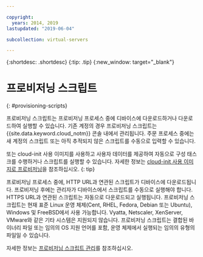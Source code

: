 ```yaml
---

copyright:
  years: 2014, 2019
lastupdated: "2019-06-04"

subcollection: virtual-servers

---
```


{:shortdesc: .shortdesc}
{:tip: .tip}
{:new_window: target="_blank"}

# 프로비저닝 스크립트
{: #provisioning-scripts}

프로비저닝 스크립트는 프로비저닝 프로세스 중에 디바이스에 다운로드하거나 다운로드하여 실행할 수 있습니다. 기존 계정의 경우 프로비저닝 스크립트는 {{site.data.keyword.cloud_notm}} 콘솔 내에서 관리됩니다. 주문 프로세스 중에는 새 계정의 스크립트 또는 아직 추적되지 않은 스크립트를 수동으로 입력할 수 있습니다.

또는 cloud-init 사용 이미지를 사용하고 사용자 데이터를 제공하여 자동으로 구성 태스크를 수행하거나 스크립트를 실행할 수 있습니다. 자세한 정보는 [cloud-init 사용 이미지로 프로비저닝](/docs/infrastructure/image-templates?topic=image-templates-provisioning-with-a-cloud-init-enabled-image)을 참조하십시오.
{: tip}

프로비저닝 프로세스 중에, HTTP URL과 연관된 스크립트가 디바이스에 다운로드됩니다. 프로비저닝 후에는 관리자가 디바이스에서 스크립트를 수동으로 실행해야 합니다. HTTPS URL과 연관된 스크립트는 자동으로 다운로드되고 실행됩니다. 프로비저닝 스크립트는 현재 표준 Linux 운영 체제(Cent, RHEL, Fedora, Debian 또는 Ubuntu), Windows 및 FreeBSD에서 사용 가능합니다. Vyatta, Netscaler, XenServer, VMware와 같은 기타 시스템은 지원되지 않습니다. 프로비저닝 스크립트는 결합된 바이너리 파일 또는 임의의 OS 지원 언어를 포함, 운영 체제에서 실행되는 임의의 유형의 파일일 수 있습니다.

자세한 정보는 [프로비저닝 스크립트 관리](/docs/vsi?topic=virtual-servers-managing-a-provisioning-script#managing-a-provisioning-script)를 참조하십시오.
